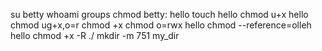 su betty
whoami
groups
chmod betty: hello
touch hello
chmod u+x hello
chmod ug+x,o=r
chmod +x
chmod o=rwx hello
chmod --reference=olleh hello
chmod +x -R ./
mkdir -m 751 my_dir
